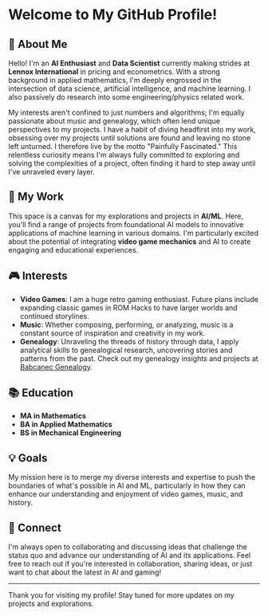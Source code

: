 # Welcome to My GitHub Profile!

## 👋 About Me

Hello! I'm an **AI Enthusiast** and **Data Scientist** currently making strides at **Lennox International** in pricing and econometrics. With a strong background in applied mathematics, I'm deeply engrossed in the intersection of data science, artificial intelligence, and machine learning. I also passively do research into some engineering/physics related work.

My interests aren't confined to just numbers and algorithms; I'm equally passionate about music and genealogy, which often lend unique perspectives to my projects. I have a habit of diving headfirst into my work, obsessing over my projects until solutions are found and leaving no stone left unturned. I therefore live by the motto "Painfully Fascinated." This relentless curiosity means I'm always fully committed to exploring and solving the complexities of a project, often finding it hard to step away until I've unraveled every layer.

## 🚀 My Work

This space is a canvas for my explorations and projects in **AI/ML**. Here, you'll find a range of projects from foundational AI models to innovative applications of machine learning in various domains. I'm particularly excited about the potential of integrating **video game mechanics** and AI to create engaging and educational experiences.

## 🎮 Interests

- **Video Games**: I am a huge retro gaming enthusiast. Future plans include expanding classic games in ROM Hacks to have larger worlds and continued storylines.
- **Music**: Whether composing, performing, or analyzing, music is a constant source of inspiration and creativity in my work.
- **Genealogy**: Unraveling the threads of history through data, I apply analytical skills to genealogical research, uncovering stories and patterns from the past. Check out my genealogy insights and projects at [Babcanec Genealogy](https://jbbabgen.wixsite.com/babgenconsultants).

## 📚 Education

- **MA in Mathematics**
- **BA in Applied Mathematics**
- **BS in Mechanical Engineering**

## 💡 Goals

My mission here is to merge my diverse interests and expertise to push the boundaries of what's possible in AI and ML, particularly in how they can enhance our understanding and enjoyment of video games, music, and history.

## 🤝 Connect

I'm always open to collaborating and discussing ideas that challenge the status quo and advance our understanding of AI and its applications. Feel free to reach out if you're interested in collaboration, sharing ideas, or just want to chat about the latest in AI and gaming!

---

Thank you for visiting my profile! Stay tuned for more updates on my projects and explorations.
